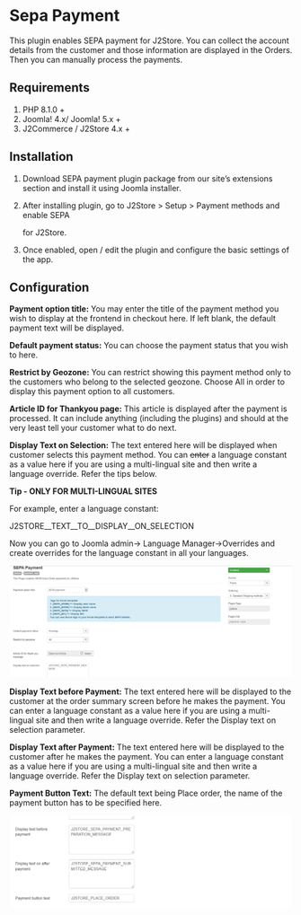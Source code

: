 # Sepa Payment

This plugin enables SEPA payment for J2Store. You can collect the account details from the customer and those information are displayed in the Orders. Then you can manually process the payments.

## Requirements

1. PHP 8.1.0 +
2. Joomla! 4.x/ Joomla! 5.x +
3. J2Commerce / J2Store 4.x +

## Installation <a href="#installation" id="installation"></a>

1. Download SEPA payment plugin package from our site’s extensions section and install it using Joomla installer.
2.  After installing plugin, go to J2Store > Setup > Payment methods and enable SEPA

    for J2Store.
3. Once enabled, open / edit the plugin and configure the basic settings of the app.

## Configuration <a href="#configuration" id="configuration"></a>

**Payment option title:** You may enter the title of the payment method you wish to display at the frontend in checkout here. If left blank, the default payment text will be displayed.

**Default payment status:** You can choose the payment status that you wish to here.

**Restrict by Geozone:** You can restrict showing this payment method only to the customers who belong to the selected geozone. Choose All in order to display this payment option to all customers.

**Article ID for Thankyou page:** This article is displayed after the payment is processed. It can include anything (including the plugins) and should at the very least tell your customer what to do next.

**Display Text on Selection:** The text entered here will be displayed when customer selects this payment method. You can ~~enter~~ a language constant as a value here if you are using a multi-lingual site and then write a language override. Refer the tips below.

**Tip - ONLY FOR MULTI-LINGUAL SITES**

For example, enter a language constant:

J2STORE\_\_TEXT\_\_TO\_\_DISPLAY\_\_ON\_SELECTION

Now you can go to Joomla admin-> Language Manager->Overrides and create overrides for the language constant in all your languages.

![SEPA Payment configuration-Image1](../.gitbook/assets/sepa-payment-configuration-imag1.png)

**Display Text before Payment:** The text entered here will be displayed to the customer at the order summary screen before he makes the payment. You can enter a language constant as a value here if you are using a multi-lingual site and then write a language override. Refer the Display text on selection parameter.

**Display Text after Payment:** The text entered here will be displayed to the customer after he makes the payment. You can enter a language constant as a value here if you are using a multi-lingual site and then write a language override. Refer the Display text on selection parameter.

**Payment Button Text:** The default text being Place order, the name of the payment button has to be specified here.

![SEPA Payment configuration-Image2](../.gitbook/assets/sepa-payment-configuration-imag2.png)

